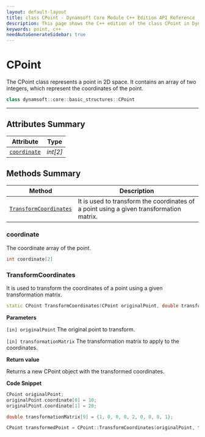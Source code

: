 ```yaml
---
layout: default-layout
title: class CPoint - Dynamsoft Core Module C++ Edition API Reference
description: This page shows the C++ edition of the class CPoint in Dynamsoft Core Module.
keywords: point, c++
needAutoGenerateSidebar: true
---
```


# CPoint

The CPoint class represents a point in 2D space. It contains an array of two integers, which represent the coordinates of the point.

```cpp
class dynamsoft::core::basic_structures::CPoint 
```

---

## Attributes Summary

| Attribute | Type |
|---------- | ---- |
| [`coordinate`](#coordinate) | *int[2]* |

## Methods Summary

| Method               | Description |
|----------------------|-------------|
| [`TransformCoordinates`](#transformcoordinates) | It is used to transform the coordinates of a point using a given transformation matrix. |

### coordinate

The coordinate array of the point.

```cpp
int coordinate[2]
```

### TransformCoordinates

It is used to transform the coordinates of a point using a given transformation matrix.

```cpp
static CPoint TransformCoordinates(CPoint originalPoint, double transformationMatrix[9])
```

**Parameters**

`[in] originalPoint` The original point to transform.

`[in] transformationMatrix` The transformation matrix to apply to the coordinates.

**Return value**

Returns a new CPoint object with the transformed coordinates.

**Code Snippet**

```cpp
CPoint originalPoint;
originalPoint.coordinate[0] = 10;
originalPoint.coordinate[1] = 20;

double transformationMatrix[9] = {1, 0, 0, 0, 2, 0, 0, 0, 1};

CPoint transformedPoint = CPoint::TransformCoordinates(originalPoint, transformationMatrix);
```
